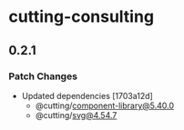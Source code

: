# cutting-consulting

## 0.2.1

### Patch Changes

- Updated dependencies [1703a12d]
  - @cutting/component-library@5.40.0
  - @cutting/svg@4.54.7
